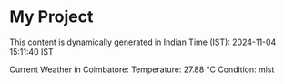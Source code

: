# My Project

This content is dynamically generated in Indian Time (IST): 2024-11-04 15:11:40 IST


Current Weather in Coimbatore:
Temperature: 27.88 °C
Condition: mist
